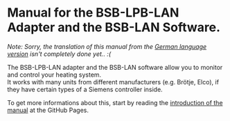 # Manual for the BSB-LPB-LAN Adapter and the BSB-LAN Software.  

*Note: Sorry, the translation of this manual from the [German language version](https://1coderookie.github.io/BSB-LPB-LAN) isn't completely done yet.. :(*
   
The BSB-LPB-LAN adapter and the BSB-LAN software allow you to monitor and control your heating system.  
It works with many units from different manufacturers (e.g. Brötje, Elco), if they have certain types of a Siemens controller inside.  
   
To get more informations about this, start by reading the [introduction of the manual](https://1coderookie.github.io/BSB-LPB-LAN_EN) at the GitHub Pages.
